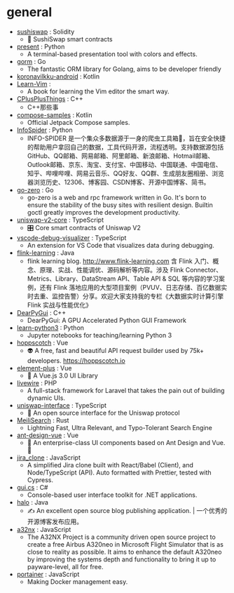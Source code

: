 # general
- [sushiswap](https://github.com/sushiswap/sushiswap) : Solidity
  - 🍣 SushiSwap smart contracts
- [present](https://github.com/vinayak-mehta/present) : Python
  - A terminal-based presentation tool with colors and effects.
- [gorm](https://github.com/go-gorm/gorm) : Go
  - The fantastic ORM library for Golang, aims to be developer friendly
- [koronavilkku-android](https://github.com/THLfi/koronavilkku-android) : Kotlin
- [Learn-Vim](https://github.com/iggredible/Learn-Vim) : 
  - A book for learning the Vim editor the smart way.
- [CPlusPlusThings](https://github.com/Light-City/CPlusPlusThings) : C++
  - C++那些事
- [compose-samples](https://github.com/android/compose-samples) : Kotlin
  - Official Jetpack Compose samples.
- [InfoSpider](https://github.com/kangvcar/InfoSpider) : Python
  - INFO-SPIDER 是一个集众多数据源于一身的爬虫工具箱🧰，旨在安全快捷的帮助用户拿回自己的数据，工具代码开源，流程透明。支持数据源包括GitHub、QQ邮箱、网易邮箱、阿里邮箱、新浪邮箱、Hotmail邮箱、Outlook邮箱、京东、淘宝、支付宝、中国移动、中国联通、中国电信、知乎、哔哩哔哩、网易云音乐、QQ好友、QQ群、生成朋友圈相册、浏览器浏览历史、12306、博客园、CSDN博客、开源中国博客、简书。
- [go-zero](https://github.com/tal-tech/go-zero) : Go
  - go-zero is a web and rpc framework written in Go. It's born to ensure the stability of the busy sites with resilient design. Builtin goctl greatly improves the development productivity.
- [uniswap-v2-core](https://github.com/Uniswap/uniswap-v2-core) : TypeScript
  - 🎛 Core smart contracts of Uniswap V2
- [vscode-debug-visualizer](https://github.com/hediet/vscode-debug-visualizer) : TypeScript
  - An extension for VS Code that visualizes data during debugging.
- [flink-learning](https://github.com/zhisheng17/flink-learning) : Java
  - flink learning blog. http://www.flink-learning.com 含 Flink 入门、概念、原理、实战、性能调优、源码解析等内容。涉及 Flink Connector、Metrics、Library、DataStream API、Table API & SQL 等内容的学习案例，还有 Flink 落地应用的大型项目案例（PVUV、日志存储、百亿数据实时去重、监控告警）分享。欢迎大家支持我的专栏《大数据实时计算引擎 Flink 实战与性能优化》
- [DearPyGui](https://github.com/hoffstadt/DearPyGui) : C++
  - DearPyGui: A GPU Accelerated Python GUI Framework
- [learn-python3](https://github.com/jerry-git/learn-python3) : Python
  - Jupyter notebooks for teaching/learning Python 3
- [hoppscotch](https://github.com/hoppscotch/hoppscotch) : Vue
  - 👽 A free, fast and beautiful API request builder used by 75k+ developers. https://hoppscotch.io
- [element-plus](https://github.com/element-plus/element-plus) : Vue
  - 🎉 A Vue.js 3.0 UI Library
- [livewire](https://github.com/livewire/livewire) : PHP
  - A full-stack framework for Laravel that takes the pain out of building dynamic UIs.
- [uniswap-interface](https://github.com/Uniswap/uniswap-interface) : TypeScript
  - 🦄 An open source interface for the Uniswap protocol
- [MeiliSearch](https://github.com/meilisearch/MeiliSearch) : Rust
  - Lightning Fast, Ultra Relevant, and Typo-Tolerant Search Engine
- [ant-design-vue](https://github.com/vueComponent/ant-design-vue) : Vue
  - 🌈 An enterprise-class UI components based on Ant Design and Vue. 🐜
- [jira_clone](https://github.com/oldboyxx/jira_clone) : JavaScript
  - A simplified Jira clone built with React/Babel (Client), and Node/TypeScript (API). Auto formatted with Prettier, tested with Cypress.
- [gui.cs](https://github.com/migueldeicaza/gui.cs) : C#
  - Console-based user interface toolkit for .NET applications.
- [halo](https://github.com/halo-dev/halo) : Java
  - ✍ An excellent open source blog publishing application. | 一个优秀的开源博客发布应用。
- [a32nx](https://github.com/flybywiresim/a32nx) : JavaScript
  - The A32NX Project is a community driven open source project to create a free Airbus A320neo in Microsoft Flight Simulator that is as close to reality as possible. It aims to enhance the default A320neo by improving the systems depth and functionality to bring it up to payware-level, all for free.
- [portainer](https://github.com/portainer/portainer) : JavaScript
  - Making Docker management easy.
